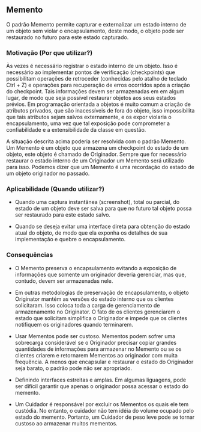 ## Memento

O padrão Memento permite capturar e externalizar um estado interno de
um objeto sem violar o encapsulamento, deste modo, o objeto pode ser
restaurado no futuro para este estado capturado.

### Motivação (Por que utilizar?)

Às vezes é necessário registrar o estado interno de um objeto. Isso é
necessário ao implementar pontos de verificação (checkpoints) que
possibilitam operações de retroceder (conhecidas pelo atalho de teclado
Ctrl + Z) e operações para recuperação de erros ocorridos após a criação
do checkpoint. Tais informações devem ser armazenadas em em algum lugar,
de modo que seja possível restaurar objetos aos seus estados prévios. Em
programação orientada a objetos é muito comum a criação de atributos
privados, que são inacessíveis de fora do objeto, isso impossibilita que
tais atributos sejam salvos externamente, e os expor violaria o
encapsulamento, uma vez que tal exposição pode comprometer a
confiabilidade e a extensibilidade da classe em questão.

A situação descrita acima poderia ser resolvida com o padrão Memento.
Um Memento é um objeto que armazena um checkpoint do estado de um objeto,
este objeto é chamado de Originador. Sempre que for necessário restaurar o
estado interno de um Originador um Memento será utilizado para isso.
Podemos dizer que um Memento é uma recordação do estado de um objeto
originador no passado.

### Aplicabilidade (Quando utilizar?)

* Quando uma captura instantânea (screenshot), total ou parcial, do
  estado de um objeto deve ser salva para que no futuro tal objeto
  possa ser restaurado para este estado salvo.


* Quando se deseja evitar uma interface direta para obtenção do estado
  atual do objeto, de modo que ela exponha os detalhes de sua
  implementação e quebre o encapsulamento.

### Consequências

* O Memento preserva o encapsulamento evitando a exposição de
  informações que somente um originador deveria gerenciar, mas que,
  contudo, devem ser armazenadas nele.


* Em outras metodologias de preservação de encapsulamento, o objeto
  Originator mantém as versões do estado interno que os clientes
  solicitaram. Isso coloca toda a carga de gerenciamento de
  armazenamento no Originator. O fato de os clientes gerenciarem o
  estado que solicitam simplifica o Originador e impede que os clientes
  notifiquem os originadores quando terminarem.


* Usar Mementos pode ser custoso. Mementos podem sofrer uma sobrecarga
  considerável se o Originador precisar copiar grandes quantidades de
  informações para armazenar no Memento ou se os clientes criarem e
  retornarem Mementos ao originador com muita frequência. A menos que
  encapsular e restaurar o estado do Originador seja barato, o padrão
  pode não ser apropriado.


* Definindo interfaces estreitas e amplas. Em algumas liguagens, pode
  ser difícil garantir que apenas o originador possa acessar o estado
  do memento.


* Um Cuidador é responsável por excluir os Mementos os quais ele tem
  custódia. No entanto, o cuidador não tem idéia do volume ocupado pelo
  estado do memento. Portanto, um Cuidador de peso leve pode se tornar
  custoso ao armazenar muitos mementos.